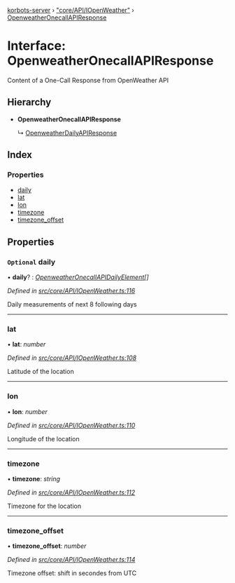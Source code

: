 [korbots-server](../README.md) › ["core/API/IOpenWeather"](../modules/_core_api_iopenweather_.md) › [OpenweatherOnecallAPIResponse](_core_api_iopenweather_.openweatheronecallapiresponse.md)

# Interface: OpenweatherOnecallAPIResponse

Content of a One-Call Response from OpenWeather API

## Hierarchy

* **OpenweatherOnecallAPIResponse**

  ↳ [OpenweatherDailyAPIResponse](_core_api_iopenweather_.openweatherdailyapiresponse.md)

## Index

### Properties

* [daily](_core_api_iopenweather_.openweatheronecallapiresponse.md#optional-daily)
* [lat](_core_api_iopenweather_.openweatheronecallapiresponse.md#lat)
* [lon](_core_api_iopenweather_.openweatheronecallapiresponse.md#lon)
* [timezone](_core_api_iopenweather_.openweatheronecallapiresponse.md#timezone)
* [timezone_offset](_core_api_iopenweather_.openweatheronecallapiresponse.md#timezone_offset)

## Properties

### `Optional` daily

• **daily**? : *[OpenweatherOnecallAPIDailyElement](_core_api_iopenweather_.openweatheronecallapidailyelement.md)[]*

*Defined in [src/core/API/IOpenWeather.ts:116](https://github.com/Xisabla/Korbots/blob/02d848f/server/src/core/API/IOpenWeather.ts#L116)*

Daily measurements of next 8 following days

___

###  lat

• **lat**: *number*

*Defined in [src/core/API/IOpenWeather.ts:108](https://github.com/Xisabla/Korbots/blob/02d848f/server/src/core/API/IOpenWeather.ts#L108)*

Latitude of the location

___

###  lon

• **lon**: *number*

*Defined in [src/core/API/IOpenWeather.ts:110](https://github.com/Xisabla/Korbots/blob/02d848f/server/src/core/API/IOpenWeather.ts#L110)*

Longitude of the location

___

###  timezone

• **timezone**: *string*

*Defined in [src/core/API/IOpenWeather.ts:112](https://github.com/Xisabla/Korbots/blob/02d848f/server/src/core/API/IOpenWeather.ts#L112)*

Timezone for the location

___

###  timezone_offset

• **timezone_offset**: *number*

*Defined in [src/core/API/IOpenWeather.ts:114](https://github.com/Xisabla/Korbots/blob/02d848f/server/src/core/API/IOpenWeather.ts#L114)*

Timezone offset: shift in secondes from UTC
